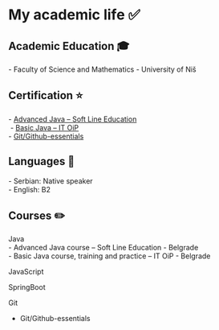 <h1>My academic life ✅</h1>

<h2>Academic Education 🎓</h2>
-	Faculty of Science and Mathematics - University of Niš

<h2>Certification ⭐</h2>
-	<a href="https://github.com/MickyNM/list-of-courses/blob/main/cerificates/Miroslav%20Nikoli%C4%87%20-%20SoftLine.pdf">Advanced Java – Soft Line Education</a><br>
<img src="">
-	<a href="https://github.com/MickyNM/list-of-courses/blob/main/cerificates/Miroslav%20Nikoli%C4%87%20java.pdf">Basic Java – IT OiP</a><br>
-	<a href="https://github.com/MickyNM/list-of-courses/blob/main/cerificates/certificate-of-completion-for-git-and-github-essentials.pdf">Git/Github-essentials</a><br>

<h2>Languages 📍</h2>
- Serbian: Native speaker<br>
- English: B2<br>

<h2>Courses ✏️</h2>
Java<br>
-	Advanced Java course – Soft Line Education - Belgrade<br>
-	Basic Java course, training and practice – IT OiP - Belgrade<br>

JavaScript

SpringBoot

Git
- Git/Github-essentials
